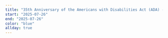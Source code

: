 ```yaml
---
title: "35th Anniversary of the Americans with Disabilities Act (ADA) - blue/white/purple Dome"
start: "2025-07-26"
end: "2025-07-26"
color: "blue"
allday: true
---
```


